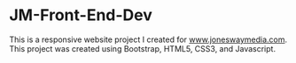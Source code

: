 # JM-Front-End-Dev
This is a responsive website project I created for www.joneswaymedia.com. This project was created using Bootstrap, HTML5, CSS3, and Javascript.
